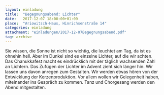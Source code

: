 ```yaml
---
layout: einladung
title:  "Begegnungsabend: Lichter"
date:   2017-12-07 18:00:00+01:00
place:  "Ariowitsch-Haus, Hinrichsenstraße 14"
categories: einladung
attachment: "einladungen/2017-12-07Begegnungsabend.pdf"
tag: archive
---
```


Sie wissen, die Sonne ist nicht so wichtig, die leuchtet am Tag, da ist es ohnehin hell.
Aber im Dunkel sind es einzelne Lichter, auf die wir achten.
Das Chanukkafest macht es eindrücklich mit der täglich wachsenden Zahl an Lichtern.
Das Zufügen der Lichter im Advent zieht sich länger hin.
Wir lassen uns davon anregen zum Gestalten.
Wir werden etwas hören von der Entwicklung der Kerzenproduktion.
Vor allem wollen wir Gelegenheit haben, miteinander ins Gespräch zu kommen.
Tanz und Chorgesang werden den Abend mitgestalten.
